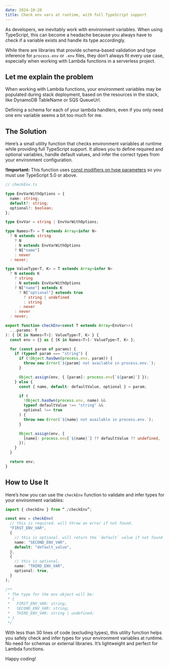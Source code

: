 ```yaml
---
date: 2024-10-20
title: Check env vars at runtime, with full TypeScript support
---
```


As developers, we inevitably work with environment variables. When using TypeScript, this can become a headache because you always have to check if a variable exists and handle its type accordingly.

While there are libraries that provide schema-based validation and type inference for `process.env` or `.env` files, they don’t always fit every use case, especially when working with Lambda functions in a serverless project.

## Let me explain the problem

When working with Lambda functions, your environment variables may be populated during stack deployment, based on the resources in the stack, like DynamoDB TableName or SQS QueueUrl.

Defining a schema for each of your lambda handlers, even if you only need one env variable seems a bit too much for me.

## The Solution

Here’s a small utility function that checks environment variables at runtime while providing full TypeScript support. It allows you to define required and optional variables, handle default values, and infer the correct types from your environment configuration.

**!Important:** This function uses [const modifiers on type parameters](https://www.typescriptlang.org/docs/handbook/release-notes/typescript-5-0.html#const-type-parameters) so you must use TypeScript 5.0 or above.

```typescript
// checkEnv.ts

type EnvVarWithOptions = {
  name: string;
  default?: string;
  optional?: boolean;
};

type EnvVar = string | EnvVarWithOptions;

type Names<T> = T extends Array<infer N>
  ? N extends string
    ? N
    : N extends EnvVarWithOptions
    ? N["name"]
    : never
  : never;

type ValueType<T, K> = T extends Array<infer N>
  ? N extends K
    ? string
    : N extends EnvVarWithOptions
    ? N["name"] extends K
      ? N["optional"] extends true
        ? string | undefined
        : string
      : never
    : never
  : never;

export function checkEnv<const T extends Array<EnvVar>>(
  ...params: T
): { [K in Names<T>]: ValueType<T, K> } {
  const env = {} as { [K in Names<T>]: ValueType<T, K> };

  for (const param of params) {
    if (typeof param === "string") {
      if (!Object.hasOwn(process.env, param)) {
        throw new Error(`${param} not available in process.env.`);
      }

      Object.assign(env, { [param]: process.env[`${param}`] });
    } else {
      const { name, default: defaultValue, optional } = param;

      if (
        !Object.hasOwn(process.env, name) &&
        typeof defaultValue !== "string" &&
        optional !== true
      ) {
        throw new Error(`${name} not available in process.env.`);
      }

      Object.assign(env, {
        [name]: process.env[`${name}`] ?? defaultValue ?? undefined,
      });
    }
  }

  return env;
}
```

## How to Use It

Here’s how you can use the `checkEnv` function to validate and infer types for your environment variables:

```ts
import { checkEnv } from “./checkEnv”;

const env = checkEnv(
  // this is required. will throw an error if not found.
  "FIRST_ENV_VAR",
  {
    // this is optional. will return the `default` value if not found
    name: "SECOND_ENV_VAR",
    default: "default_value",
  },
  {
    // this is optional.
    name: "THIRD_ENV_VAR",
    optional: true,
  }
);

/**
 * The type for the env object will be:
 * {
 *   FIRST_ENV_VAR: string;
 *   SECOND_ENV_VAR: string;
 *   THIRD_ENV_VAR: string | undefined;
 * }
 */
```

With less than 30 lines of code (excluding types), this utility function helps you safely check and infer types for your environment variables at runtime. No need for schemas or external libraries. It’s lightweight and perfect for Lambda functions.

Happy coding!
